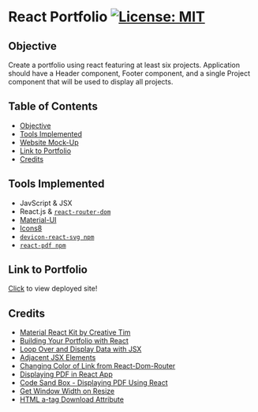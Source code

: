 # React Portfolio [![License: MIT](https://img.shields.io/badge/License-MIT-yellow.svg)](https://opensource.org/licenses/MIT)
 
## Objective

Create a portfolio using react featuring at least six projects. Application should have a Header component, Footer component, and a single Project component that will be used to display all projects.

## Table of Contents

* [Objective](#objective)
* [Tools Implemented](#tools-implemented)
* [Website Mock-Up](#website-mock-up)
* [Link to Portfolio](#link-to-portfolio)
* [Credits](#credits)

## Tools Implemented

* JavScript & JSX
* React.js & [`react-router-dom`](https://www.npmjs.com/package/react-router-dom)
* [Material-UI](https://material-ui.com/)
* [Icons8](https://icons8.com/icons)
* [`devicon-react-svg npm`](https://www.npmjs.com/package/devicon-react-svg)
* [`react-pdf npm`](https://www.npmjs.com/package/react-pdf)

## Link to Portfolio

[Click](https://e-burton.github.io/React-Portfolio) to view deployed site!

## Credits

* [Material React Kit by Creative Tim](https://www.creative-tim.com/product/material-kit-react?partner=104080)
* [Building Your Portfolio with React](https://www.framer.com/blog/posts/react-portfolio/)
* [Loop Over and Display Data with JSX](https://scotch.io/courses/10-react-challenges-beginner/loop-over-and-display-data-with-jsx#:~:text=Loop%20Over%20the%20Array,-.&text=Components%20in%20JSX%20are%20JS,JSX%20handlebars%2Dlike%20curly%20brackets.)
* [Adjacent JSX Elements](https://stackoverflow.com/questions/31284169/parse-error-adjacent-jsx-elements-must-be-wrapped-in-an-enclosing-tag)
* [Changing Color of Link from React-Dom-Router](https://stackoverflow.com/questions/37843495/material-ui-adding-link-component-from-react-router)
* [Displaying PDF in React App](https://levelup.gitconnected.com/displaying-pdf-in-react-app-6e9d1fffa1a9)
* [Code Sand Box - Displaying PDF Using React](https://levelup.gitconnected.com/displaying-pdf-in-react-app-6e9d1fffa1a9)
* [Get Window Width on Resize](https://www.codegrepper.com/code-examples/javascript/react+get+window+width+on+resize)
* [HTML a-tag Download Attribute](https://www.w3schools.com/tags/att_a_download.asp)

